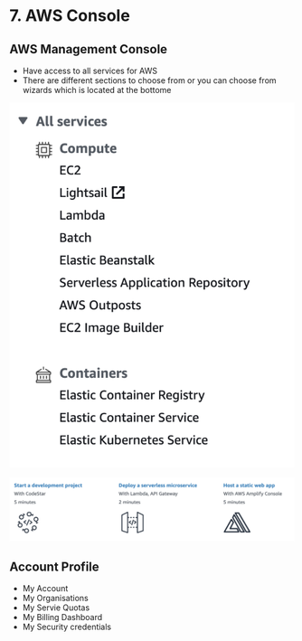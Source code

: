# 7. AWS Console

## AWS Management Console

* Have access to all services for AWS
* There are different sections to choose from or you can choose from wizards which is located at the bottome

![](../../../../.gitbook/assets/screen-shot-2020-12-25-at-4.24.41-pm.png)

![](../../../../.gitbook/assets/screen-shot-2020-12-25-at-4.25.09-pm.png)

## Account Profile

* My Account
* My Organisations
* My Servie Quotas
* My Billing Dashboard
* My Security credentials


